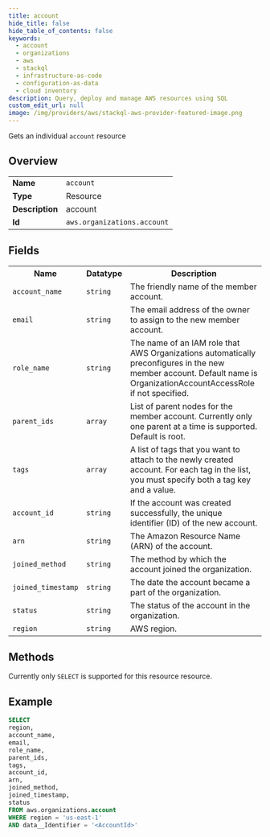 ```yaml
---
title: account
hide_title: false
hide_table_of_contents: false
keywords:
  - account
  - organizations
  - aws
  - stackql
  - infrastructure-as-code
  - configuration-as-data
  - cloud inventory
description: Query, deploy and manage AWS resources using SQL
custom_edit_url: null
image: /img/providers/aws/stackql-aws-provider-featured-image.png
---
```

Gets an individual <code>account</code> resource

## Overview
<table><tbody>
<tr><td><b>Name</b></td><td><code>account</code></td></tr>
<tr><td><b>Type</b></td><td>Resource</td></tr>
<tr><td><b>Description</b></td><td>account</td></tr>
<tr><td><b>Id</b></td><td><code>aws.organizations.account</code></td></tr>
</tbody></table>

## Fields
<table><tbody>
<tr><th>Name</th><th>Datatype</th><th>Description</th></tr>
<tr><td><code>account_name</code></td><td><code>string</code></td><td>The friendly name of the member account.</td></tr>
<tr><td><code>email</code></td><td><code>string</code></td><td>The email address of the owner to assign to the new member account.</td></tr>
<tr><td><code>role_name</code></td><td><code>string</code></td><td>The name of an IAM role that AWS Organizations automatically preconfigures in the new member account. Default name is OrganizationAccountAccessRole if not specified.</td></tr>
<tr><td><code>parent_ids</code></td><td><code>array</code></td><td>List of parent nodes for the member account. Currently only one parent at a time is supported. Default is root.</td></tr>
<tr><td><code>tags</code></td><td><code>array</code></td><td>A list of tags that you want to attach to the newly created account. For each tag in the list, you must specify both a tag key and a value.</td></tr>
<tr><td><code>account_id</code></td><td><code>string</code></td><td>If the account was created successfully, the unique identifier (ID) of the new account.</td></tr>
<tr><td><code>arn</code></td><td><code>string</code></td><td>The Amazon Resource Name (ARN) of the account.</td></tr>
<tr><td><code>joined_method</code></td><td><code>string</code></td><td>The method by which the account joined the organization.</td></tr>
<tr><td><code>joined_timestamp</code></td><td><code>string</code></td><td>The date the account became a part of the organization.</td></tr>
<tr><td><code>status</code></td><td><code>string</code></td><td>The status of the account in the organization.</td></tr>
<tr><td><code>region</code></td><td><code>string</code></td><td>AWS region.</td></tr>

</tbody></table>

## Methods
Currently only <code>SELECT</code> is supported for this resource resource.

## Example
```sql
SELECT
region,
account_name,
email,
role_name,
parent_ids,
tags,
account_id,
arn,
joined_method,
joined_timestamp,
status
FROM aws.organizations.account
WHERE region = 'us-east-1'
AND data__Identifier = '<AccountId>'
```
